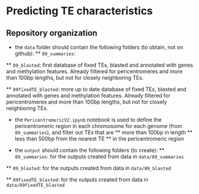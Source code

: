 # Predicting TE characteristics

## Repository organization

* the `data` folder should contain the following folders (to obtain, not on github):
** `89_summaries`: 

** `89_blasted`: first database of fixed TEs, blasted and annotated with genes and methylation features.
Already filtered for pericentromeres and more than 100bp lengths, but not for closely neighboring TEs.

** `89fixedTE_blasted`: more up to date database of fixed TEs, blasted and annotated with genes and methylation features.
Already filtered for pericentromeres and more than 100bp lengths, but not for closely neighboring TEs.

* the `PericentromericV2.ipynb` notebook is used to define the pericentromeric region in each chromosome for each genome (from `89_summaries`), and filter out TEs that are
** more than 100bp in length
** less than 500bp from the nearest TE
** in the pericentromeric region

* the `output` should contain the following folders (to create):
** `89_summaries`: for the outputs created from data in `data/89_summaries`

** `89_blasted`: for the outputs created from data in `data/89_blasted`

** `89fixedTE_blasted`: for the outputs created from data in `data/89fixedTE_blasted`
